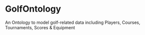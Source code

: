 # GolfOntology
An Ontology to model golf-related data including Players, Courses, Tournaments, Scores &amp; Equipment
